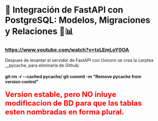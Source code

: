 # 🚀 Integración de FastAPI con PostgreSQL: Modelos, Migraciones y Relaciones 🔗📊

### https://www.youtube.com/watch?v=txLEmLoY0OA

Despues de levantar el servidor de FastAPI con Uvicorn se crea la carptea __pycache, para eliminarla de Github: 
#### git rm -r --cached pycache/ git commit -m "Remove pycache from version control"


<span style="color:red; font-size:1.5rem; font-weight:bold">
  Version estable, pero NO inluye modificacion de BD para que las tablas esten nombradas en forma plural. 
</span>